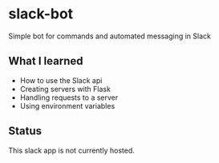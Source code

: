# slack-bot

Simple bot for commands and automated messaging in Slack

## What I learned

- How to use the Slack api
- Creating servers with Flask
- Handling requests to a server
- Using environment variables

## Status

This slack app is not currently hosted.
